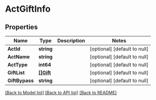 # ActGiftInfo

## Properties
Name | Type | Description | Notes
------------ | ------------- | ------------- | -------------
**ActId** | **string** |  | [optional] [default to null]
**ActName** | **string** |  | [optional] [default to null]
**ActType** | **int64** |  | [optional] [default to null]
**GiftList** | [**[]Gift**](gift.md) |  | [optional] [default to null]
**GiftBypass** | **string** |  | [optional] [default to null]

[[Back to Model list]](../README.md#documentation-for-models) [[Back to API list]](../README.md#documentation-for-api-endpoints) [[Back to README]](../README.md)


